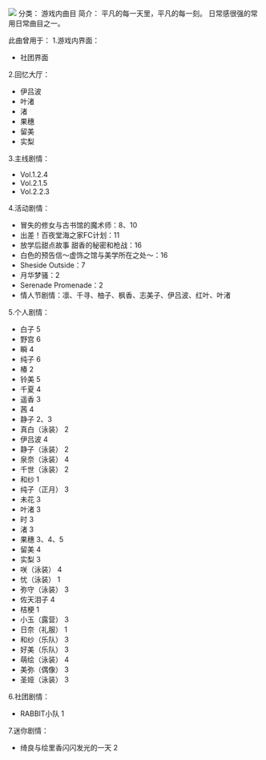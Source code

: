 ![](//static.kivo.wiki/images/music/cover/WxAsu6DuIPRff3lx1eiNgDcpfC4vQl4u.png)
分类： 游戏内曲目
简介：
平凡的每一天里，平凡的每一刻。
日常感很强的常用日常曲目之一。

此曲曾用于：
1.游戏内界面：
 - 社团界面

2.回忆大厅：
 - 伊吕波
 - 叶渚
 - 渚
 - 果穗
 - 留美
 - 实梨

3.主线剧情：
 - Vol.1.2.4
 - Vol.2.1.5
 - Vol.2.2.3

4.活动剧情：
 - 冒失的修女与古书馆的魔术师：8、10
 - 出差！百夜堂海之家FC计划：11
 - 放学后甜点故事 甜香的秘密和枪战：16
 - 白色的预告信～虚饰之馆与美学所在之处～：16
 - Sheside Outside：7
 - 月华梦骚：2
 - Serenade Promenade：2
 - 情人节剧情：凛、千寻、柚子、枫香、志美子、伊吕波、红叶、叶渚

5.个人剧情：
 - 白子 5
 - 野宫 6
 - 瞬 4
 - 纯子 6
 - 椿 2
 - 铃美 5
 - 千夏 4
 - 遥香 3
 - 茜 4
 - 静子 2、3
 - 真白（泳装） 2
 - 伊吕波 4
 - 静子（泳装） 2
 - 泉奈（泳装） 4
 - 千世（泳装） 2
 - 和纱 1
 - 纯子（正月） 3
 - 未花 3
 - 叶渚 3
 - 时 3
 - 渚 3
 - 果穗 3、4、5
 - 留美 4
 - 实梨 3
 - 咲（泳装） 4
 - 忧（泳装） 1
 - 弥守（泳装） 3
 - 佐天泪子 4
 - 桔梗 1
 - 小玉（露营） 3
 - 日奈（礼服） 1
 - 和纱（乐队） 3
 - 好美（乐队） 3
 - 萌绘（泳装） 4
 - 美弥（偶像） 3
 - 圣娅（泳装） 3

6.社团剧情：
 - RABBIT小队 1

7.迷你剧情：
 - 绮良与绘里香闪闪发光的一天 2

